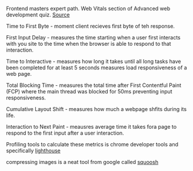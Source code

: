 Frontend masters expert path. 
Web Vitals section of Advanced web development quiz.
[Source](https://frontendmasters.com/courses/web-dev-quiz/q14-web-vitals/)

Time to First Byte - moment client recieves first byte of teh response.

First Input Delay - measures  the time starting when a user first interacts 
with you site to the time when the browser is able to respond to that interaction.

Time to Interactive - measures how long it takes until all long tasks have been 
completed for at least 5 seconds measures load responsiveness of a web page.

Total Blocking Time - measures the total time after First Contentful Paint (FCP) where the main
thread was blocked for 50ms preventing input responsiveness.

Cumulative Layout Shift - measures how much a webpage shfits during its life.

Interaction to Next Paint - meausres average time it takes fora  page to respond to the 
first input after a user interaction.

Profiling tools to calculate these metrics is chrome developer tools and specifically 
[lighthouse](https://developer.chrome.com/docs/lighthouse)

compressing images is a neat tool from google called [squoosh](https://squoosh.app/)




